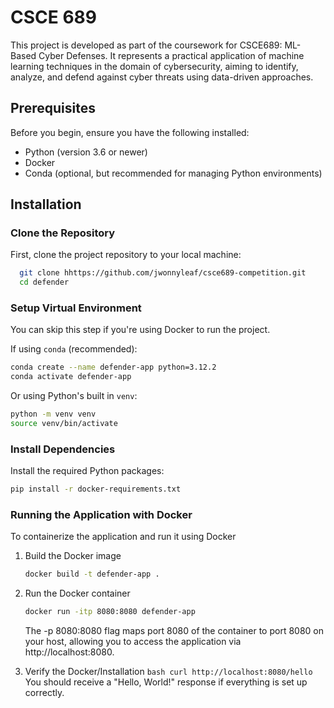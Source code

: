 # CSCE 689

This project is developed as part of the coursework for CSCE689: ML-Based Cyber Defenses. It represents a practical application of machine learning techniques in the domain of cybersecurity, aiming to identify, analyze, and defend against cyber threats using data-driven approaches.

## Prerequisites

Before you begin, ensure you have the following installed:

- Python (version 3.6 or newer)
- Docker
- Conda (optional, but recommended for managing Python environments)

## Installation

### Clone the Repository

First, clone the project repository to your local machine:

```bash
  git clone hhttps://github.com/jwonnyleaf/csce689-competition.git
  cd defender
```

### Setup Virtual Environment

You can skip this step if you're using Docker to run the project.

If using `conda` (recommended):

```bash
conda create --name defender-app python=3.12.2
conda activate defender-app
```

Or using Python's built in `venv`:

```bash
python -m venv venv
source venv/bin/activate
```

### Install Dependencies

Install the required Python packages:

```bash
pip install -r docker-requirements.txt
```

### Running the Application with Docker

To containerize the application and run it using Docker

1. Build the Docker image
   ```bash
   docker build -t defender-app .
   ```
2. Run the Docker container

   ```bash
   docker run -itp 8080:8080 defender-app
   ```

   The -p 8080:8080 flag maps port 8080 of the container to port 8080 on your host, allowing you to access the application via http://localhost:8080.

3. Verify the Docker/Installation
   `bash
 curl http://localhost:8080/hello
 `
   You should receive a "Hello, World!" response if everything is set up correctly.
